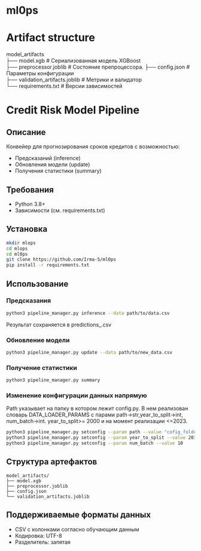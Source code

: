 # ml0ps
# Artifact structure  
model_artifacts  
├── model.xgb                # Сериализованная модель XGBoost  
├── preprocessor.joblib      # Состояние препроцессора. 
├── config.json              # Параметры конфигурации  
├── validation_artifacts.joblib # Метрики и валидатор  
└── requirements.txt         # Версии зависимостей  

# Credit Risk Model Pipeline

## Описание
Конвейер для прогнозирования сроков кредитов с возможностью:
- Предсказаний (inference)
- Обновления модели (update)
- Получения статистики (summary)

## Требования
- Python 3.8+
- Зависимости (см. requirements.txt)

## Установка
```bash
mkdir mlops
cd mlops
cd ml0ps
git clone https://github.com/Irma-5/ml0ps
pip install -r requirements.txt
```

## Использование

### Предсказания
```bash
python3 pipeline_manager.py inference --data path/to/data.csv
```
Результат сохраняется в predictions_<timestamp>.csv

### Обновление модели
```bash
python3 pipeline_manager.py update --data path/to/new_data.csv
```

### Получение статистики
```bash
python3 pipeline_manager.py summary
```
### Изменение конфигурации данных напрямую
Path указывает на папку в котором лежит config.py. В нем реализован словарь DATA_LOADER_PARAMS с парами path->str,year_to_split->int, num_batch->int. year_to_split>= 2000 и на момент реализации <=2023.
```bash
python3 pipeline_manager.py setconfig --param path --value "cofig_folder"
python3 pipeline_manager.py setconfig --param year_to_split --value 2010
python3 pipeline_manager.py setconfig --param num_batch --value 10
```
## Структура артефактов
```
model_artifacts/
├── model.xgb
├── preprocessor.joblib
├── config.json
└── validation_artifacts.joblib
```

## Поддерживаемые форматы данных
- CSV с колонками согласно обучающим данным
- Кодировка: UTF-8
- Разделитель: запятая
